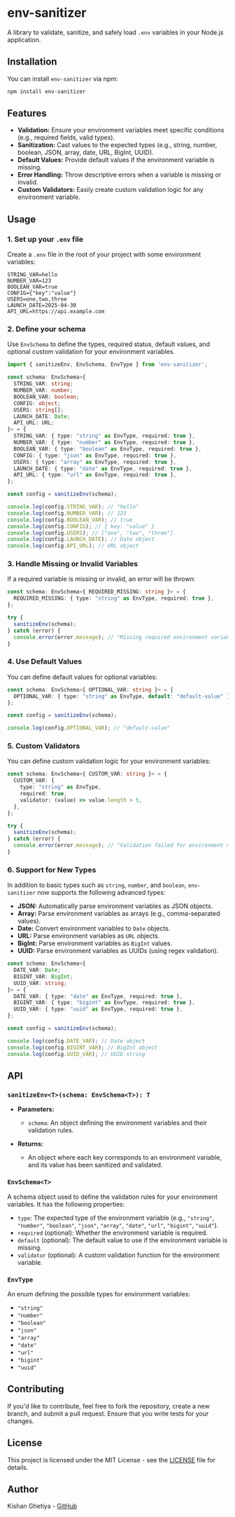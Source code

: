 
# env-sanitizer

A library to validate, sanitize, and safely load `.env` variables in your Node.js application.

## Installation

You can install `env-sanitizer` via npm:

```bash
npm install env-sanitizer
```

## Features

- **Validation:** Ensure your environment variables meet specific conditions (e.g., required fields, valid types).
- **Sanitization:** Cast values to the expected types (e.g., string, number, boolean, JSON, array, date, URL, BigInt, UUID).
- **Default Values:** Provide default values if the environment variable is missing.
- **Error Handling:** Throw descriptive errors when a variable is missing or invalid.
- **Custom Validators:** Easily create custom validation logic for any environment variable.

## Usage

### 1. Set up your `.env` file

Create a `.env` file in the root of your project with some environment variables:

```
STRING_VAR=hello
NUMBER_VAR=123
BOOLEAN_VAR=true
CONFIG={"key":"value"}
USERS=one,two,three
LAUNCH_DATE=2025-04-30
API_URL=https://api.example.com
```

### 2. Define your schema

Use `EnvSchema` to define the types, required status, default values, and optional custom validation for your environment variables.

```typescript
import { sanitizeEnv, EnvSchema, EnvType } from 'env-sanitizer';

const schema: EnvSchema<{
  STRING_VAR: string;
  NUMBER_VAR: number;
  BOOLEAN_VAR: boolean;
  CONFIG: object;
  USERS: string[];
  LAUNCH_DATE: Date;
  API_URL: URL;
}> = {
  STRING_VAR: { type: "string" as EnvType, required: true },
  NUMBER_VAR: { type: "number" as EnvType, required: true },
  BOOLEAN_VAR: { type: "boolean" as EnvType, required: true },
  CONFIG: { type: "json" as EnvType, required: true },
  USERS: { type: "array" as EnvType, required: true },
  LAUNCH_DATE: { type: "date" as EnvType, required: true },
  API_URL: { type: "url" as EnvType, required: true },
};

const config = sanitizeEnv(schema);

console.log(config.STRING_VAR); // "hello"
console.log(config.NUMBER_VAR); // 123
console.log(config.BOOLEAN_VAR); // true
console.log(config.CONFIG); // { key: "value" }
console.log(config.USERS); // ["one", "two", "three"]
console.log(config.LAUNCH_DATE); // Date object
console.log(config.API_URL); // URL object
```

### 3. Handle Missing or Invalid Variables

If a required variable is missing or invalid, an error will be thrown:

```typescript
const schema: EnvSchema<{ REQUIRED_MISSING: string }> = {
  REQUIRED_MISSING: { type: "string" as EnvType, required: true },
};

try {
  sanitizeEnv(schema);
} catch (error) {
  console.error(error.message); // "Missing required environment variable: REQUIRED_MISSING"
}
```

### 4. Use Default Values

You can define default values for optional variables:

```typescript
const schema: EnvSchema<{ OPTIONAL_VAR: string }> = {
  OPTIONAL_VAR: { type: "string" as EnvType, default: "default-value" },
};

const config = sanitizeEnv(schema);

console.log(config.OPTIONAL_VAR); // "default-value"
```

### 5. Custom Validators

You can define custom validation logic for your environment variables:

```typescript
const schema: EnvSchema<{ CUSTOM_VAR: string }> = {
  CUSTOM_VAR: {
    type: "string" as EnvType,
    required: true,
    validator: (value) => value.length > 5,
  },
};

try {
  sanitizeEnv(schema);
} catch (error) {
  console.error(error.message); // "Validation failed for environment variable: CUSTOM_VAR"
}
```

### 6. Support for New Types

In addition to basic types such as `string`, `number`, and `boolean`, `env-sanitizer` now supports the following advanced types:

- **JSON:** Automatically parse environment variables as JSON objects.
- **Array:** Parse environment variables as arrays (e.g., comma-separated values).
- **Date:** Convert environment variables to `Date` objects.
- **URL:** Parse environment variables as `URL` objects.
- **BigInt:** Parse environment variables as `BigInt` values.
- **UUID:** Parse environment variables as UUIDs (using regex validation).

```typescript
const schema: EnvSchema<{
  DATE_VAR: Date;
  BIGINT_VAR: BigInt;
  UUID_VAR: string;
}> = {
  DATE_VAR: { type: "date" as EnvType, required: true },
  BIGINT_VAR: { type: "bigint" as EnvType, required: true },
  UUID_VAR: { type: "uuid" as EnvType, required: true },
};

const config = sanitizeEnv(schema);

console.log(config.DATE_VAR); // Date object
console.log(config.BIGINT_VAR); // BigInt object
console.log(config.UUID_VAR); // UUID string
```

## API

### `sanitizeEnv<T>(schema: EnvSchema<T>): T`

- **Parameters:**
  - `schema`: An object defining the environment variables and their validation rules.
  
- **Returns:**
  - An object where each key corresponds to an environment variable, and its value has been sanitized and validated.

### `EnvSchema<T>`

A schema object used to define the validation rules for your environment variables. It has the following properties:

- `type`: The expected type of the environment variable (e.g., `"string"`, `"number"`, `"boolean"`, `"json"`, `"array"`, `"date"`, `"url"`, `"bigint"`, `"uuid"`).
- `required` (optional): Whether the environment variable is required.
- `default` (optional): The default value to use if the environment variable is missing.
- `validator` (optional): A custom validation function for the environment variable.

### `EnvType`

An enum defining the possible types for environment variables:

- `"string"`
- `"number"`
- `"boolean"`
- `"json"`
- `"array"`
- `"date"`
- `"url"`
- `"bigint"`
- `"uuid"`

## Contributing

If you'd like to contribute, feel free to fork the repository, create a new branch, and submit a pull request. Ensure that you write tests for your changes.

## License

This project is licensed under the MIT License - see the [LICENSE](LICENSE) file for details.

## Author

Kishan Ghetiya - [GitHub](https://github.com/KishanGhetiya)